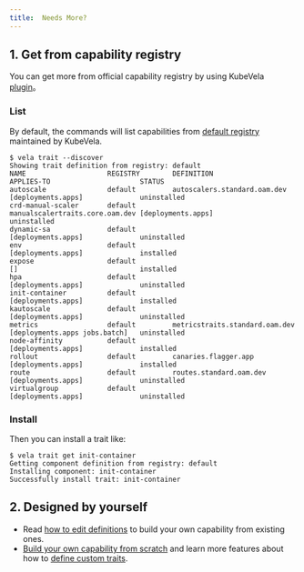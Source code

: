 ```yaml
---
title:  Needs More?
---
```


## 1. Get from capability registry

You can get more from official capability registry by using KubeVela [plugin](../../kubectlplugin)。

### List

By default, the commands will list capabilities from [default registry](https://registry.kubevela.net) maintained by KubeVela.

```shell
$ vela trait --discover
Showing trait definition from registry: default
NAME                    REGISTRY        DEFINITION                      APPLIES-TO                      STATUS     
autoscale               default         autoscalers.standard.oam.dev    [deployments.apps]              uninstalled
crd-manual-scaler       default         manualscalertraits.core.oam.dev [deployments.apps]              uninstalled
dynamic-sa              default                                         [deployments.apps]              uninstalled
env                     default                                         [deployments.apps]              installed  
expose                  default                                         []                              installed  
hpa                     default                                         [deployments.apps]              uninstalled
init-container          default                                         [deployments.apps]              installed  
kautoscale              default                                         [deployments.apps]              uninstalled
metrics                 default         metricstraits.standard.oam.dev  [deployments.apps jobs.batch]   uninstalled
node-affinity           default                                         [deployments.apps]              installed  
rollout                 default         canaries.flagger.app            [deployments.apps]              installed  
route                   default         routes.standard.oam.dev         [deployments.apps]              uninstalled
virtualgroup            default                                         [deployments.apps]              uninstalled
```

### Install

Then you can install a trait like:

```shell
$ vela trait get init-container
Getting component definition from registry: default
Installing component: init-container
Successfully install trait: init-container
```

## 2. Designed by yourself

* Read [how to edit definitions](../../platform-engineers/cue/definition-edit) to build your own capability from existing ones.
* [Build your own capability from scratch](../../platform-engineers/cue/advanced)
  and learn more features about how to [define custom traits](../../platform-engineers/traits/customize-trait).
